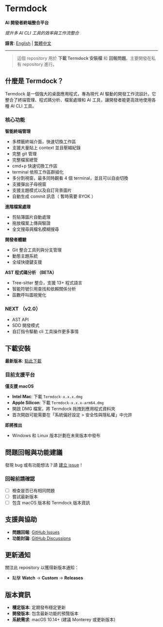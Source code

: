 # Termdock

**AI 開發者終端整合平台**

*提升多 AI CLI 工具的效率與工作流整合*

**語言**: [English](README.md) | [繁體中文](#繁體中文)

---

> 這個 repository 用於 **下載 Termdock 安裝檔** 和 **回報問題**。主要開發在私有 repository 進行。

## 什麼是 Termdock？

Termdock 是一個強大的桌面應用程式，專為現代 AI 驅動的開發工作流設計。它整合了終端管理、程式碼分析、檔案處理和 AI 工具，讓開發者能更高效地使用各種 AI CLI 工具。

### 核心功能



**智能終端管理**
- 多標籤終端介面，快速切換工作區
- 支援大量貼上 context 並且壓縮紀錄
- 完整 git 管理
- 完整檔案總管
- cmd+p 快速切換工作區
- terminal 依照工作區群組化
- 多分割視窗，最多同時觀看 4 個 terminal，並且可以自由切換
- 支援彈出子母視窗
- 支援主題模式以及自訂背景圖片
- 自動生成 commit 訊息（ 暫時需要 BYOK ）

**進階檔案處理**
- 剪貼簿圖片自動處理
- 拖放檔案上傳與驗證
- 全文搜尋與檔名模糊搜尋

**開發者體驗**
- Git 整合工具列與分支管理
- 動態主題系統
- 全域快捷鍵支援

**AST 程式碼分析 （BETA）**
- Tree-sitter 整合，支援 13+ 程式語言
- 智能符號引用查找和依賴關係分析
- 函數呼叫圖視覺化

### NEXT （v2.0）
- AST API
- SDD 開發模式
- 自訂指令驅動 cli 工具操作更多事情


## 下載安裝

**最新版本**: [點此下載](https://github.com/termdock/Termdock-issues/releases/latest)

### 目前支援平台

**僅支援 macOS**
- **Intel Mac**: 下載 `Termdock-x.x.x.dmg`
- **Apple Silicon**: 下載 `Termdock-x.x.x-arm64.dmg`
- 開啟 DMG 檔案，將 Termdock 拖拽到應用程式資料夾
- 首次開啟可能需要在「系統偏好設定 > 安全性與隱私權」中允許

**即將推出**
- Windows 和 Linux 版本計劃在未來版本中發布

## 問題回報與功能建議

發現 bug 或有功能想法？請 [建立 issue](https://github.com/termdock/termdock-issues/issues)！

### 回報前請確認
- [ ] 檢查是否已有相同問題
- [ ] 嘗試最新版本
- [ ] 包含 macOS 版本和 Termdock 版本資訊

## 支援與協助

- **問題回報**: [GitHub Issues](https://github.com/termdock/Termdock-issues/issues)
- **功能討論**: [GitHub Discussions](https://github.com/termdock/Termdock-issues/discussions)

## 更新通知

關注此 repository 以獲得新版本通知：
- 點擊 **Watch** → **Custom** → **Releases**

## 版本資訊

- **穩定版本**: 定期發布穩定更新
- **開發版本**: 包含最新功能的預覽版本
- **系統需求**: macOS 10.14+ (建議 Monterey 或更新版本)
